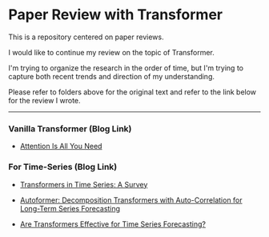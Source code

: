 # Paper Review with Transformer

This is a repository centered on paper reviews.

I would like to continue my review on the topic of Transformer.

I'm trying to organize the research in the order of time, but I'm trying to capture both recent trends and direction of my understanding.

Please refer to folders above for the original text and refer to the link below for the review I wrote.

__________

### Vanilla Transformer (Blog Link)

- [Attention Is All You Need](https://seollane22.tistory.com/20)

### For Time-Series (Blog Link)

- [Transformers in Time Series: A Survey](https://seollane22.tistory.com/21)

- [Autoformer: Decomposition Transformers with Auto-Correlation for Long-Term Series Forecasting](https://seollane22.tistory.com/22)

- [Are Transformers Effective for Time Series Forecasting?](https://seollane22.tistory.com/23)
